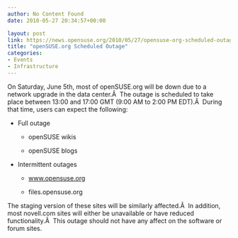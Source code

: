 ```yaml
---
author: No Content Found
date: 2010-05-27 20:34:57+00:00

layout: post
link: https://news.opensuse.org/2010/05/27/opensuse-org-scheduled-outage/
title: "openSUSE.org Scheduled Outage"
categories:
- Events
- Infrastructure
---
```

On Saturday, June 5th, most of openSUSE.org will be down due to a network upgrade in the data center.Â  The outage is scheduled to take place between 13:00 and 17:00 GMT (9:00 AM to 2:00 PM EDT).Â  During that time, users can expect the following:



	
  * Full outage

	
    * openSUSE wikis

	
    * openSUSE blogs




	
  * Intermittent outages

	
    * www.opensuse.org

	
    * files.opensuse.org





The staging version of these sites will be similarly affected.Â  In addition, most novell.com sites will either be unavailable or have reduced functionality.Â  This outage should not have any affect on the software or forum sites.		
